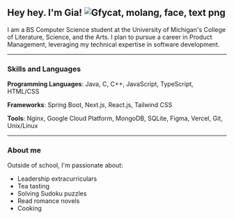 ## Hey hey. I'm Gia! ![Gfycat, molang, face, text png](https://github.com/user-attachments/assets/03a34942-9b38-4d1b-9c07-0ffc28eb3228)

I am a BS Computer Science student at the University of Michigan's College of Literature, Science, and the Arts. I plan to pursue a career in Product Management, leveraging my technical expertise in software development.

__________


### Skills and Languages

**Programming Languages**: Java, C, C++, JavaScript, TypeScript, HTML/CSS

**Frameworks**: Spring Boot, Next.js, React.js, Tailwind CSS

**Tools**: Nginx, Google Cloud Platform, MongoDB, SQLite, Figma, Vercel, Git, Unix/Linux


__________


### About me

Outside of school, I'm passionate about:

- Leadership extracurriculars
- Tea tasting
- Solving Sudoku puzzles
- Read romance novels
- Cooking
